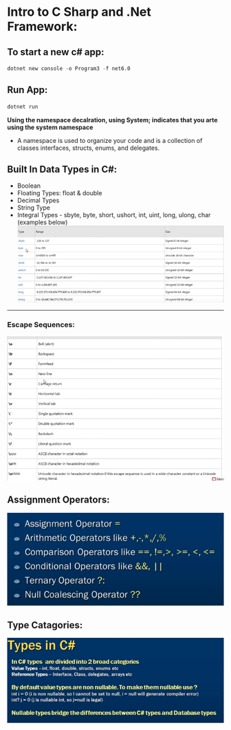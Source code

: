 # Intro to C Sharp and .Net Framework:

## To start a new c# app:
```s 
dotnet new console -o Program3 -f net6.0
```
## Run App:
```s 
dotnet run 

```

**Using the namespace decalration, using System; indicates that you arte using the system namespace**
- A namespace is used to organize your code and is a collection of classes interfaces, structs, enums, and delegates.

## Built In Data Types in C#:
* Boolean
* Floating Types: float & double
* Decimal Types
* String Type
* Integral Types - sbyte, byte, short, ushort, int, uint, long, ulong, char (examples below)
![Integral types](./assets/intg.png)
***    
### Escape Sequences:
![ESC Sequences](./assets/esc.png)

## Assignment Operators:
![Common Operations](./assets/opt.png)

## Type Catagories:
![Type Catagories](./assets/typ.png)